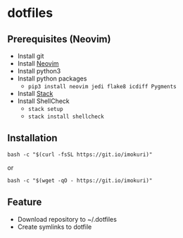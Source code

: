 # dotfiles

## Prerequisites (Neovim)

* Install git
* Install [Neovim](https://github.com/neovim/neovim/wiki/Installing-Neovim)
* Install python3
* Install python packages
    - `pip3 install neovim jedi flake8 icdiff Pygments`
* Install [Stack](https://docs.haskellstack.org/en/stable/README/#how-to-install)
* Install ShellCheck
    - `stack setup`
    - `stack install shellcheck`

## Installation

`bash -c "$(curl -fsSL https://git.io/imokuri)"`

or

`bash -c "$(wget -qO - https://git.io/imokuri)"`

## Feature

* Download repository to ~/.dotfiles
* Create symlinks to dotfile

